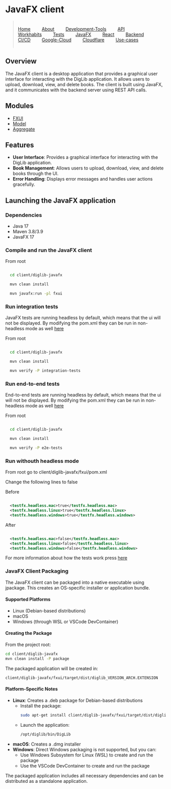 # JavaFX client

>&#8203;    
>[Home](../../README.md)&nbsp;&nbsp;&nbsp;&nbsp;&nbsp;&nbsp;&nbsp;&nbsp; 
[About](../../docs/README.md)&nbsp;&nbsp;&nbsp;&nbsp;&nbsp;&nbsp;&nbsp;&nbsp;
[Development-Tools](../../docs/release3/development-tools.md)&nbsp;&nbsp;&nbsp;&nbsp;&nbsp;&nbsp;&nbsp;&nbsp;
[API](../../docs/release3/api-calls.md)&nbsp;&nbsp;&nbsp;&nbsp;&nbsp;&nbsp;&nbsp;&nbsp;
[Workhabits](../../docs/release3/workflow.md)&nbsp;&nbsp;&nbsp;&nbsp;&nbsp;&nbsp;&nbsp;&nbsp;
[Tests](../../docs/release3/tests.md)&nbsp;&nbsp;&nbsp;&nbsp;&nbsp;&nbsp;&nbsp;&nbsp;
[JavaFX](../../client/diglib-javafx/README.md)&nbsp;&nbsp;&nbsp;&nbsp;&nbsp;&nbsp;&nbsp;&nbsp;
[React](../../client/diglib-react/README.md)&nbsp;&nbsp;&nbsp;&nbsp;&nbsp;&nbsp;&nbsp;&nbsp;
[Backend](../../backend/README.md)&nbsp;&nbsp;&nbsp;&nbsp;&nbsp;&nbsp;&nbsp;&nbsp;
[CI/CD](../../docs/release3/gitlab-ci.md)&nbsp;&nbsp;&nbsp;&nbsp;&nbsp;&nbsp;&nbsp;&nbsp;
[Google-Cloud](../../docs/release3/gcloud-setup.md)&nbsp;&nbsp;&nbsp;&nbsp;&nbsp;&nbsp;&nbsp;&nbsp;
[Cloudflare](../../docs/release3/cloudflare-setup.md)&nbsp;&nbsp;&nbsp;&nbsp;&nbsp;&nbsp;&nbsp;&nbsp;
[Use-cases](../../docs/release3/usercase.md)&nbsp;&nbsp;&nbsp;&nbsp;&nbsp;&nbsp;&nbsp;&nbsp;     
>&#8203; 

## Overview

The JavaFX client is a desktop application that provides a graphical user interface for interacting with the DigLib application. It allows users to upload, download, view, and delete books. The client is built using JavaFX, and it communicates with the backend server using REST API calls.

## Modules

* [FXUI](fxui/readme.md)
* [Model](model/readme.md)
* [Aggregate](aggregate/readme.md)


## Features

- **User Interface**: Provides a graphical interface for interacting with the DigLib application.
- **Book Management**: Allows users to upload, download, view, and delete books through the UI.
- **Error Handling**: Displays error messages and handles user actions gracefully.


## Launching the JavaFX application

### Dependencies

- Java 17
- Maven 3.8/3.9
- JavaFX 17

### Compile and run the JavaFX client

From root

```bash

  cd client/diglib-javafx

  mvn clean install 

  mvn javafx:run -pl fxui

```

### Run integration tests

JavaFX tests are running headless by default, which means that the ui will not be displayed. By modifying the pom.xml they can be run in non-headless mode as well [here](#run-withouth-headless-mode)


From root

```bash

  cd client/diglib-javafx

  mvn clean install

  mvn verify -P integration-tests

```

### Run end-to-end tests

End-to-end tests are running headless by default, which means that the ui will not be displayed. By modifying the pom.xml they can be run in non-headless mode as well [here](#run-withouth-headless-mode)

From root

```bash

  cd client/diglib-javafx

  mvn clean install

  mvn verify -P e2e-tests

```

### Run withouth headless mode

From root go to client/diglib-javafx/fxui/pom.xml

Change the following lines to false

Before

```xml

  <testfx.headless.mac>true</testfx.headless.mac>
  <testfx.headless.linux>true</testfx.headless.linux>
  <testfx.headless.windows>true</testfx.headless.windows>

```
After

```xml

  <testfx.headless.mac>false</testfx.headless.mac>
  <testfx.headless.linux>false</testfx.headless.linux>
  <testfx.headless.windows>false</testfx.headless.windows>

```

For more information about how the tests work press [here](../../docs/release3/tests.md)

### JavaFX Client Packaging
The JavaFX client can be packaged into a native executable using jpackage. This creates an OS-specific installer or application bundle.

#### Supported Platforms
- Linux (Debian-based distributions)
- macOS
- Windows (through WSL or VSCode DevContainer)

#### Creating the Package
From the project root:
```bash
cd client/diglib-javafx
mvn clean install -P package
```

The packaged application will be created in:
```
client/diglib-javafx/fxui/target/dist/diglib_VERSION_ARCH.EXTENSION
```

#### Platform-Specific Notes
- **Linux**: Creates a .deb package for Debian-based distributions
  - Install the package:
    ```bash
    sudo apt-get install client/diglib-javafx/fxui/target/dist/diglib_VERSION_ARCH.deb
    ```
  - Launch the application:
    ```bash
    /opt/diglib/bin/DigLib
    ```
- **macOS**: Creates a .dmg installer
- **Windows**: Direct Windows packaging is not supported, but you can:
  - Use Windows Subsystem for Linux (WSL) to create and run the package
  - Use the VSCode DevContainer to create and run the package

The packaged application includes all necessary dependencies and can be distributed as a standalone application.

